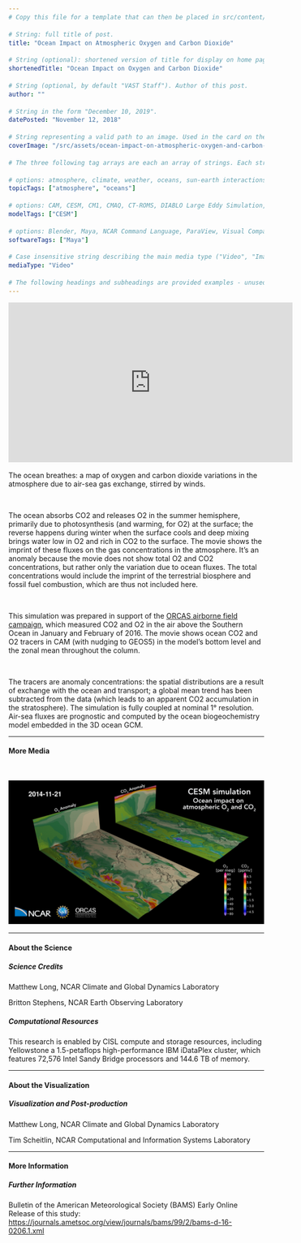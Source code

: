 ```yaml
---
# Copy this file for a template that can then be placed in src/content/visualizations. The name of this file will be used as the URL for the post.

# String: full title of post.
title: "Ocean Impact on Atmospheric Oxygen and Carbon Dioxide"

# String (optional): shortened version of title for display on home page in card.
shortenedTitle: "Ocean Impact on Oxygen and Carbon Dioxide"

# String (optional, by default "VAST Staff"). Author of this post.
author: ""

# String in the form "December 10, 2019".
datePosted: "November 12, 2018" 

# String representing a valid path to an image. Used in the card on the main page. Likely to be in the form "/src/assets/..." for images located in src/assets.
coverImage: "/src/assets/ocean-impact-on-atmospheric-oxygen-and-carbon-dioxide.jpg"

# The three following tag arrays are each an array of strings. Each string (case insensitive) represents a filter from the front page. Tags that do not correspond to a current filter will be ignored for filtering.

# options: atmosphere, climate, weather, oceans, sun-earth interactions, fire dynamics, solid earth, recent publications, experimental technologies
topicTags: ["atmosphere", "oceans"]

# options: CAM, CESM, CM1, CMAQ, CT-ROMS, DIABLO Large Eddy Simulation, HRRR, HWRF, MPAS, SIMA, WACCM, WRF
modelTags: ["CESM"]

# options: Blender, Maya, NCAR Command Language, ParaView, Visual Comparator, VAPOR
softwareTags: ["Maya"]

# Case insensitive string describing the main media type ("Video", "Image", "App", etc). This is displayed in the post heading as a small tag above the title.
mediaType: "Video"

# The following headings and subheadings are provided examples - unused ones can be deleted. All Markdown content below will be rendered in the frontend.
---
```


<iframe width="560" height="315" src="https://www.youtube.com/embed/s6ZbV-jMdq8?si=7R5F1-VYdSxrMVXU" title="YouTube video player" frameborder="0" allow="accelerometer; autoplay; clipboard-write; encrypted-media; gyroscope; picture-in-picture; web-share" referrerpolicy="strict-origin-when-cross-origin" allowfullscreen></iframe>

The ocean breathes: a map of oxygen and carbon dioxide variations in the atmosphere due to air-sea gas exchange, stirred by winds.

<br />

The ocean absorbs CO2 and releases O2 in the summer hemisphere, primarily due to photosynthesis (and warming, for O2) at the surface; the reverse happens during winter when the surface cools and deep mixing brings water low in O2 and rich in CO2 to the surface. The movie shows the imprint of these fluxes on the gas concentrations in the atmosphere. It’s an anomaly because the movie does not show total O2 and CO2 concentrations, but rather only the variation due to ocean fluxes. The total concentrations would include the imprint of the terrestrial biosphere and fossil fuel combustion, which are thus not included here.

<br />

This simulation was prepared in support of the [ORCAS airborne field campaign](https://www.eol.ucar.edu/field_projects/orcas), which measured CO2 and O2 in the air above the Southern Ocean in January and February of 2016. The movie shows ocean CO2 and O2 tracers in CAM (with nudging to GEOS5) in the model’s bottom level and the zonal mean throughout the column.

<br />

The tracers are anomaly concentrations: the spatial distributions are a result of exchange with the ocean and transport; a global mean trend has been subtracted from the data (which leads to an apparent CO2 accumulation in the stratosphere). The simulation is fully coupled at nominal 1° resolution. Air-sea fluxes are prognostic and computed by the ocean biogeochemistry model embedded in the 3D ocean GCM.

___

#### More Media

<br />

![Ocean impact on atmospheric oxygen and carbon dioxide](../../assets/ocean-impact-on-atmospheric-oxygen-and-carbon-dioxide.jpg)

___

#### About the Science

##### Science Credits

Matthew Long, NCAR Climate and Global Dynamics Laboratory

Britton Stephens, NCAR Earth Observing Laboratory

##### Computational Resources

This research is enabled by CISL compute and storage resources, including Yellowstone a 1.5-petaflops high-performance IBM iDataPlex cluster, which features 72,576 Intel Sandy Bridge processors and 144.6 TB of memory.

___

#### About the Visualization

##### Visualization and Post-production

Matthew Long, NCAR Climate and Global Dynamics Laboratory

Tim Scheitlin, NCAR Computational and Information Systems Laboratory

___

#### More Information

##### Further Information

Bulletin of the American Meteorological Society (BAMS) Early Online Release of this study: https://journals.ametsoc.org/view/journals/bams/99/2/bams-d-16-0206.1.xml
